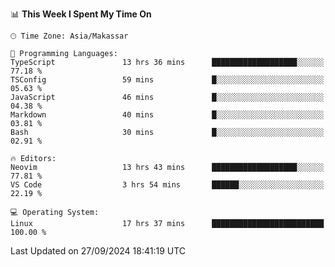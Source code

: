 <!--START_SECTION:waka-->
📊 **This Week I Spent My Time On** 

```text
🕑︎ Time Zone: Asia/Makassar

💬 Programming Languages: 
TypeScript               13 hrs 36 mins      ███████████████████░░░░░░   77.18 % 
TSConfig                 59 mins             █░░░░░░░░░░░░░░░░░░░░░░░░   05.63 % 
JavaScript               46 mins             █░░░░░░░░░░░░░░░░░░░░░░░░   04.38 % 
Markdown                 40 mins             █░░░░░░░░░░░░░░░░░░░░░░░░   03.81 % 
Bash                     30 mins             █░░░░░░░░░░░░░░░░░░░░░░░░   02.91 % 

🔥 Editors: 
Neovim                   13 hrs 43 mins      ███████████████████░░░░░░   77.81 % 
VS Code                  3 hrs 54 mins       ██████░░░░░░░░░░░░░░░░░░░   22.19 % 

💻 Operating System: 
Linux                    17 hrs 37 mins      █████████████████████████   100.00 % 
```


 Last Updated on 27/09/2024 18:41:19 UTC
<!--END_SECTION:waka-->

